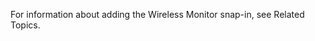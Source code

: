 <Token xmlns:xlink="http://www.w3.org/1999/xlink">For information about adding the Wireless Monitor snap-in, see Related Topics.</Token>